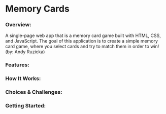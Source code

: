 # Memory Cards

### Overview:
A single-page web app that is a memory card game built with HTML, CSS, and JavaScript. The goal of this application is to create a simple memory card game, where you select cards and try to match them in order to win! (by: Andy Ruzicka)

### Features:


### How It Works:


### Choices & Challenges:


### Getting Started:

